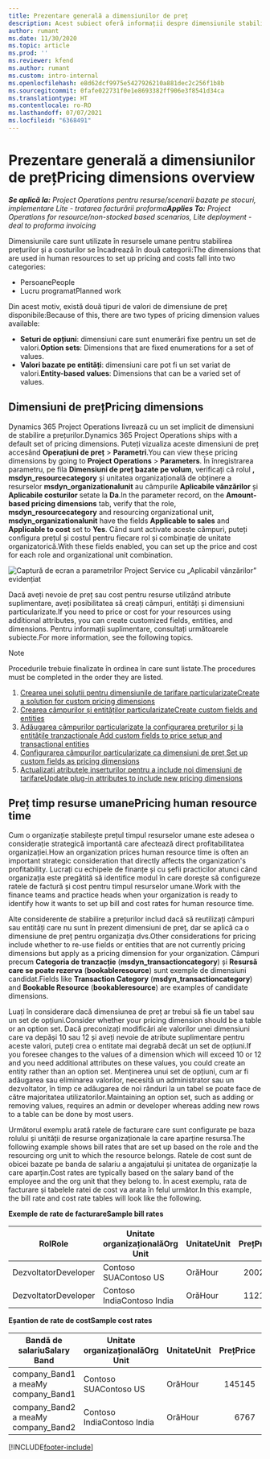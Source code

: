 ```yaml
---
title: Prezentare generală a dimensiunilor de preț
description: Acest subiect oferă informații despre dimensiunile stabilirii prețurilor în Dynamics 365 Project Operations.
author: rumant
ms.date: 11/30/2020
ms.topic: article
ms.prod: ''
ms.reviewer: kfend
ms.author: rumant
ms.custom: intro-internal
ms.openlocfilehash: e8d62dcf9975e5427926210a881dec2c256f1b8b
ms.sourcegitcommit: 0fafe022731f0e1e8693382ff906e3f8541d34ca
ms.translationtype: HT
ms.contentlocale: ro-RO
ms.lasthandoff: 07/07/2021
ms.locfileid: "6368491"
---
```

# <a name="pricing-dimensions-overview"></a><span data-ttu-id="71a0a-103">Prezentare generală a dimensiunilor de preț</span><span class="sxs-lookup"><span data-stu-id="71a0a-103">Pricing dimensions overview</span></span>

<span data-ttu-id="71a0a-104">_**Se aplică la:** Project Operations pentru resurse/scenarii bazate pe stocuri, implementare Lite - tratarea facturării proforma_</span><span class="sxs-lookup"><span data-stu-id="71a0a-104">_**Applies To:** Project Operations for resource/non-stocked based scenarios, Lite deployment - deal to proforma invoicing_</span></span>

<span data-ttu-id="71a0a-105">Dimensiunile care sunt utilizate în resursele umane pentru stabilirea prețurilor și a costurilor se încadrează în două categorii:</span><span class="sxs-lookup"><span data-stu-id="71a0a-105">The dimensions that are used in human resources to set up pricing and costs fall into two categories:</span></span>

- <span data-ttu-id="71a0a-106">Persoane</span><span class="sxs-lookup"><span data-stu-id="71a0a-106">People</span></span>
- <span data-ttu-id="71a0a-107">Lucru programat</span><span class="sxs-lookup"><span data-stu-id="71a0a-107">Planned work</span></span>

<span data-ttu-id="71a0a-108">Din acest motiv, există două tipuri de valori de dimensiune de preț disponibile:</span><span class="sxs-lookup"><span data-stu-id="71a0a-108">Because of this, there are two types of pricing dimension values available:</span></span>

- <span data-ttu-id="71a0a-109">**Seturi de opțiuni**: dimensiuni care sunt enumerări fixe pentru un set de valori.</span><span class="sxs-lookup"><span data-stu-id="71a0a-109">**Option sets**: Dimensions that are fixed enumerations for a set of values.</span></span>
- <span data-ttu-id="71a0a-110">**Valori bazate pe entități**: dimensiuni care pot fi un set variat de valori.</span><span class="sxs-lookup"><span data-stu-id="71a0a-110">**Entity-based values**: Dimensions that can be a varied set of values.</span></span>

## <a name="pricing-dimensions"></a><span data-ttu-id="71a0a-111">Dimensiuni de preț</span><span class="sxs-lookup"><span data-stu-id="71a0a-111">Pricing dimensions</span></span>

<span data-ttu-id="71a0a-112">Dynamics 365 Project Operations livrează cu un set implicit de dimensiuni de stabilire a prețurilor.</span><span class="sxs-lookup"><span data-stu-id="71a0a-112">Dynamics 365 Project Operations ships with a default set of pricing dimensions.</span></span> <span data-ttu-id="71a0a-113">Puteți vizualiza aceste dimensiuni de preț accesând **Operațiuni de preț** > **Parametri**.</span><span class="sxs-lookup"><span data-stu-id="71a0a-113">You can view these pricing dimensions by going to **Project Operations** > **Parameters**.</span></span> <span data-ttu-id="71a0a-114">În înregistrarea parametru, pe fila **Dimensiuni de preț bazate pe volum**, verificați că rolul **, msdyn_resourcecategory** și unitatea organizațională de obținere a resurselor **msdyn_organizationalunit** au câmpurile **Aplicabile vânzărilor** și **Aplicabile costurilor** setate la **Da**.</span><span class="sxs-lookup"><span data-stu-id="71a0a-114">In the parameter record, on the **Amount-based pricing dimensions** tab, verify that the role, **msdyn_resourcecategory** and resourcing organizational unit, **msdyn_organizationalunit** have the fields **Applicable to sales** and **Applicable to cost** set to **Yes**.</span></span> <span data-ttu-id="71a0a-115">Când sunt activate aceste câmpuri, puteți configura prețul și costul pentru fiecare rol și combinație de unitate organizatorică.</span><span class="sxs-lookup"><span data-stu-id="71a0a-115">With these fields enabled, you can set up the price and cost for each role and organizational unit combination.</span></span>

![Captură de ecran a parametrilor Project Service cu „Aplicabil vânzărilor” evidențiat](media/PS-OOB-parameters.png)

<span data-ttu-id="71a0a-117">Dacă aveți nevoie de preț sau cost pentru resurse utilizând atribute suplimentare, aveți posibilitatea să creați câmpuri, entități și dimensiuni particularizate.</span><span class="sxs-lookup"><span data-stu-id="71a0a-117">If you need to price or cost for your resources using additional attributes, you can create customized fields, entities, and dimensions.</span></span> <span data-ttu-id="71a0a-118">Pentru informații suplimentare, consultați următoarele subiecte.</span><span class="sxs-lookup"><span data-stu-id="71a0a-118">For more information, see the following topics.</span></span> 
  
  > [!NOTE]
  > <span data-ttu-id="71a0a-119">Procedurile trebuie finalizate în ordinea în care sunt listate.</span><span class="sxs-lookup"><span data-stu-id="71a0a-119">The procedures must be completed in the order they are listed.</span></span>

1. [<span data-ttu-id="71a0a-120">Crearea unei soluții pentru dimensiunile de tarifare particularizate</span><span class="sxs-lookup"><span data-stu-id="71a0a-120">Create a solution for custom pricing dimensions</span></span>](../sales/create-solution-custompd.md)
2. [<span data-ttu-id="71a0a-121">Crearea câmpurilor și entităților particularizate</span><span class="sxs-lookup"><span data-stu-id="71a0a-121">Create custom fields and entities</span></span>](create-custom-fields-entities-pricing-dimensions.md)
3. [<span data-ttu-id="71a0a-122">Adăugarea câmpurilor particularizate la configurarea prețurilor și la entitățile tranzacționale </span><span class="sxs-lookup"><span data-stu-id="71a0a-122">Add custom fields to price setup and transactional entities</span></span>](add-custom-fields-price-setup-transactional-entities.md)
4. [<span data-ttu-id="71a0a-123">Configurarea câmpurilor particularizate ca dimensiuni de preț </span><span class="sxs-lookup"><span data-stu-id="71a0a-123">Set up custom fields as pricing dimensions</span></span>](set-up-custom-fields-pricing-dimensions.md)
5. [<span data-ttu-id="71a0a-124">Actualizați atributele inserturilor pentru a include noi dimensiuni de tarifare</span><span class="sxs-lookup"><span data-stu-id="71a0a-124">Update plug-in attributes to include new pricing dimensions</span></span>](update-plugin-attributes-pd.md)


## <a name="pricing-human-resource-time"></a><span data-ttu-id="71a0a-125">Preț timp resurse umane</span><span class="sxs-lookup"><span data-stu-id="71a0a-125">Pricing human resource time</span></span>
<span data-ttu-id="71a0a-126">Cum o organizație stabilește prețul timpul resurselor umane este adesea o considerație strategică importantă care afectează direct profitabilitatea organizației.</span><span class="sxs-lookup"><span data-stu-id="71a0a-126">How an organization prices human resource time is often an important strategic consideration that directly affects the organization's profitability.</span></span> <span data-ttu-id="71a0a-127">Lucrați cu echipele de finanțe și cu șefii practicilor atunci când organizația este pregătită să identifice modul în care dorește să configureze ratele de factură și cost pentru timpul resurselor umane.</span><span class="sxs-lookup"><span data-stu-id="71a0a-127">Work with the finance teams and practice heads when your organization is ready to identify how it wants to set up bill and cost rates for human resource time.</span></span>

<span data-ttu-id="71a0a-128">Alte considerente de stabilire a prețurilor includ dacă să reutilizați câmpuri sau entități care nu sunt în prezent dimensiuni de preț, dar se aplică ca o dimensiune de preț pentru organizația dvs.</span><span class="sxs-lookup"><span data-stu-id="71a0a-128">Other considerations for pricing include whether to re-use fields or entities that are not currently pricing dimensions but apply as a pricing dimension for your organization.</span></span> <span data-ttu-id="71a0a-129">Câmpuri precum **Categoria de tranzacție** (**msdyn_transactioncategory**) și **Resursă care se poate rezerva** (**bookableresource**) sunt exemple de dimensiuni candidat.</span><span class="sxs-lookup"><span data-stu-id="71a0a-129">Fields like **Transaction Category** (**msdyn_transactioncategory**) and **Bookable Resource** (**bookableresource**) are examples of candidate dimensions.</span></span> 

<span data-ttu-id="71a0a-130">Luați în considerare dacă dimensiunea de preț ar trebui să fie un tabel sau un set de opțiuni.</span><span class="sxs-lookup"><span data-stu-id="71a0a-130">Consider whether your pricing dimension should be a table or an option set.</span></span> <span data-ttu-id="71a0a-131">Dacă preconizați modificări ale valorilor unei dimensiuni care va depăși 10 sau 12 și aveți nevoie de atribute suplimentare pentru aceste valori, puteți crea o entitate mai degrabă decât un set de opțiuni.</span><span class="sxs-lookup"><span data-stu-id="71a0a-131">If you foresee changes to the values of a dimension which will exceed 10 or 12 and you need additional attributes on these values, you could create an entity rather than an option set.</span></span> <span data-ttu-id="71a0a-132">Menținerea unui set de opțiuni, cum ar fi adăugarea sau eliminarea valorilor, necesită un administrator sau un dezvoltator, în timp ce adăugarea de noi rânduri la un tabel se poate face de către majoritatea utilizatorilor.</span><span class="sxs-lookup"><span data-stu-id="71a0a-132">Maintaining an option set, such as adding or removing values, requires an admin or developer whereas adding new rows to a table can be done by most users.</span></span>

<span data-ttu-id="71a0a-133">Următorul exemplu arată ratele de facturare care sunt configurate pe baza rolului și unității de resurse organizaționale la care aparține resursa.</span><span class="sxs-lookup"><span data-stu-id="71a0a-133">The following example shows bill rates that are set up based on the role and the resourcing org unit to which the resource belongs.</span></span> <span data-ttu-id="71a0a-134">Ratele de cost sunt de obicei bazate pe banda de salariu a angajatului și unitatea de organizație la care aparțin.</span><span class="sxs-lookup"><span data-stu-id="71a0a-134">Cost rates are typically based on the salary band of the employee and the org unit that they belong to.</span></span> <span data-ttu-id="71a0a-135">În acest exemplu, rata de facturare și tabelele ratei de cost va arata în felul următor.</span><span class="sxs-lookup"><span data-stu-id="71a0a-135">In this example, the bill rate and cost rate tables will look like the following.</span></span>

<span data-ttu-id="71a0a-136">**Exemple de rate de facturare**</span><span class="sxs-lookup"><span data-stu-id="71a0a-136">**Sample bill rates**</span></span>

| <span data-ttu-id="71a0a-137">Rol</span><span class="sxs-lookup"><span data-stu-id="71a0a-137">Role</span></span>        | <span data-ttu-id="71a0a-138">Unitate organizațională</span><span class="sxs-lookup"><span data-stu-id="71a0a-138">Org Unit</span></span>    |<span data-ttu-id="71a0a-139">Unitate</span><span class="sxs-lookup"><span data-stu-id="71a0a-139">Unit</span></span>      |<span data-ttu-id="71a0a-140">Preț</span><span class="sxs-lookup"><span data-stu-id="71a0a-140">Price</span></span>      |<span data-ttu-id="71a0a-141">Monedă</span><span class="sxs-lookup"><span data-stu-id="71a0a-141">Currency</span></span>  |
| ------------|-------------|----------|----------:|----------|
| <span data-ttu-id="71a0a-142">Dezvoltator</span><span class="sxs-lookup"><span data-stu-id="71a0a-142">Developer</span></span>   | <span data-ttu-id="71a0a-143">Contoso SUA</span><span class="sxs-lookup"><span data-stu-id="71a0a-143">Contoso US</span></span>  |<span data-ttu-id="71a0a-144">Oră</span><span class="sxs-lookup"><span data-stu-id="71a0a-144">Hour</span></span> | <span data-ttu-id="71a0a-145">200</span><span class="sxs-lookup"><span data-stu-id="71a0a-145">200</span></span>|<span data-ttu-id="71a0a-146">USD</span><span class="sxs-lookup"><span data-stu-id="71a0a-146">USD</span></span>     |
| <span data-ttu-id="71a0a-147">Dezvoltator</span><span class="sxs-lookup"><span data-stu-id="71a0a-147">Developer</span></span>   | <span data-ttu-id="71a0a-148">Contoso India</span><span class="sxs-lookup"><span data-stu-id="71a0a-148">Contoso India</span></span> |<span data-ttu-id="71a0a-149">Oră</span><span class="sxs-lookup"><span data-stu-id="71a0a-149">Hour</span></span>|   <span data-ttu-id="71a0a-150">112</span><span class="sxs-lookup"><span data-stu-id="71a0a-150">112</span></span>|<span data-ttu-id="71a0a-151">USD</span><span class="sxs-lookup"><span data-stu-id="71a0a-151">USD</span></span>     |


<span data-ttu-id="71a0a-152">**Eșantion de rate de cost**</span><span class="sxs-lookup"><span data-stu-id="71a0a-152">**Sample cost rates**</span></span>

| <span data-ttu-id="71a0a-153">Bandă de salariu</span><span class="sxs-lookup"><span data-stu-id="71a0a-153">Salary Band</span></span>     | <span data-ttu-id="71a0a-154">Unitate organizațională</span><span class="sxs-lookup"><span data-stu-id="71a0a-154">Org Unit</span></span>    |<span data-ttu-id="71a0a-155">Unitate</span><span class="sxs-lookup"><span data-stu-id="71a0a-155">Unit</span></span>      |<span data-ttu-id="71a0a-156">Preț</span><span class="sxs-lookup"><span data-stu-id="71a0a-156">Price</span></span>      |<span data-ttu-id="71a0a-157">Monedă</span><span class="sxs-lookup"><span data-stu-id="71a0a-157">Currency</span></span>  |
| ----------------|-------------|----------|----------:|----------|
| <span data-ttu-id="71a0a-158">company_Band1 a mea</span><span class="sxs-lookup"><span data-stu-id="71a0a-158">My company_Band1</span></span> | <span data-ttu-id="71a0a-159">Contoso SUA</span><span class="sxs-lookup"><span data-stu-id="71a0a-159">Contoso US</span></span>  |<span data-ttu-id="71a0a-160">Oră</span><span class="sxs-lookup"><span data-stu-id="71a0a-160">Hour</span></span> | <span data-ttu-id="71a0a-161">145</span><span class="sxs-lookup"><span data-stu-id="71a0a-161">145</span></span>|<span data-ttu-id="71a0a-162">USD</span><span class="sxs-lookup"><span data-stu-id="71a0a-162">USD</span></span>     |
| <span data-ttu-id="71a0a-163">company_Band2 a mea</span><span class="sxs-lookup"><span data-stu-id="71a0a-163">My company_Band2</span></span> | <span data-ttu-id="71a0a-164">Contoso India</span><span class="sxs-lookup"><span data-stu-id="71a0a-164">Contoso India</span></span> |<span data-ttu-id="71a0a-165">Oră</span><span class="sxs-lookup"><span data-stu-id="71a0a-165">Hour</span></span>|   <span data-ttu-id="71a0a-166">67</span><span class="sxs-lookup"><span data-stu-id="71a0a-166">67</span></span>|<span data-ttu-id="71a0a-167">USD</span><span class="sxs-lookup"><span data-stu-id="71a0a-167">USD</span></span>     |


[!INCLUDE[footer-include](../includes/footer-banner.md)]
